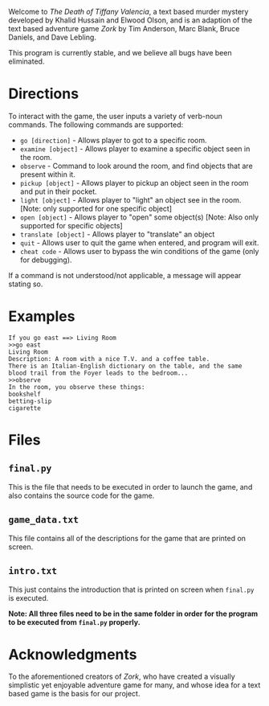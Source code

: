 Welcome to *The Death of Tiffany Valencia*, a text based murder mystery
developed by Khalid Hussain and Elwood Olson, and is an adaption of the text based adventure game *Zork* by Tim Anderson, Marc Blank, Bruce Daniels, and Dave Lebling.

This program is currently stable, and we believe all bugs have been eliminated.

# Directions #

To interact with the game, the user inputs a variety of verb-noun commands. The
following commands are supported:

- `go [direction]` - Allows player to got to a specific room.
- `examine [object]` - Allows player to examine a specific object seen in the room.
- `observe` - Command to look around the room, and find objects that are present within it.
- `pickup [object]` - Allows player to pickup an object seen in the room and put in their pocket.
- `light [object]` - Allows player to "light" an object see in the room. [Note: only supported for one specific object]
- `open [object]` - Allows player to "open" some object(s) [Note: Also only supported for specific objects]
- `translate [object]` - Allows player to "translate" an object
- `quit` - Allows user to quit the game when entered, and program will exit.
- `cheat code` - Allows user to bypass the win conditions of the game (only for debugging).

If a command is not understood/not applicable, a message will appear stating so.

# Examples #

```
If you go east ==> Living Room
>>go east
Living Room
Description: A room with a nice T.V. and a coffee table.
There is an Italian-English dictionary on the table, and the same
blood trail from the Foyer leads to the bedroom...
>>observe
In the room, you observe these things:
bookshelf
betting-slip
cigarette
```

# Files #
## `final.py` ##
This is the file that needs to be executed in order to launch the game, and also contains the source code for the game.
## `game_data.txt` ##
This file contains all of the descriptions for the game that are printed on screen.
## `intro.txt` ##
This just contains the introduction that is printed on screen when `final.py` is executed.

**Note: All three files need to be in the same folder in order for the program to be executed from `final.py` properly.**

# Acknowledgments #
To the aforementioned creators of *Zork*, who have created a visually simplistic yet enjoyable adventure game for many, and whose idea for a text based game is the basis for our project. 
